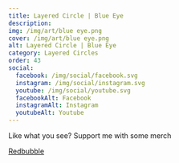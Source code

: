 ```yaml
---
title: Layered Circle | Blue Eye
description:
img: /img/art/blue eye.png
cover: /img/art/blue eye.png
alt: Layered Circle | Blue Eye
category: Layered Circles
order: 43
social:
  facebook: /img/social/facebook.svg
  instagram: /img/social/instagram.svg
  youtube: /img/social/youtube.svg
  facebookAlt: Facebook
  instagramAlt: Instagram
  youtubeAlt: Youtube
---
```

Like what you see? Support me with some merch

<a href='https://www.redbubble.com/shop/ap/103606452' class="btn btn-primary store-link">
Redbubble
</a>